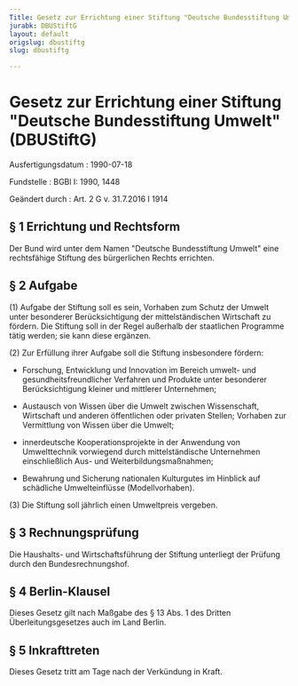 ```yaml
---
Title: Gesetz zur Errichtung einer Stiftung "Deutsche Bundesstiftung Umwelt"
jurabk: DBUStiftG
layout: default
origslug: dbustiftg
slug: dbustiftg

---
```


# Gesetz zur Errichtung einer Stiftung "Deutsche Bundesstiftung Umwelt" (DBUStiftG)

Ausfertigungsdatum
:   1990-07-18

Fundstelle
:   BGBl I: 1990, 1448

Geändert durch
:   Art. 2 G v. 31.7.2016 I 1914



## § 1 Errichtung und Rechtsform

Der Bund wird unter dem Namen "Deutsche Bundesstiftung Umwelt" eine
rechtsfähige Stiftung des bürgerlichen Rechts errichten.


## § 2 Aufgabe

(1) Aufgabe der Stiftung soll es sein, Vorhaben zum Schutz der Umwelt
unter besonderer Berücksichtigung der mittelständischen Wirtschaft zu
fördern. Die Stiftung soll in der Regel außerhalb der staatlichen
Programme tätig werden; sie kann diese ergänzen.

(2) Zur Erfüllung ihrer Aufgabe soll die Stiftung insbesondere
fördern:

-   Forschung, Entwicklung und Innovation im Bereich umwelt- und
    gesundheitsfreundlicher Verfahren und Produkte unter besonderer
    Berücksichtigung kleiner und mittlerer Unternehmen;


-   Austausch von Wissen über die Umwelt zwischen Wissenschaft, Wirtschaft
    und anderen öffentlichen oder privaten Stellen; Vorhaben zur
    Vermittlung von Wissen über die Umwelt;


-   innerdeutsche Kooperationsprojekte in der Anwendung von Umwelttechnik
    vorwiegend durch mittelständische Unternehmen einschließlich Aus- und
    Weiterbildungsmaßnahmen;


-   Bewahrung und Sicherung nationalen Kulturgutes im Hinblick auf
    schädliche Umwelteinflüsse (Modellvorhaben).




(3) Die Stiftung soll jährlich einen Umweltpreis vergeben.


## § 3 Rechnungsprüfung

Die Haushalts- und Wirtschaftsführung der Stiftung unterliegt der
Prüfung durch den Bundesrechnungshof.


## § 4 Berlin-Klausel

Dieses Gesetz gilt nach Maßgabe des § 13 Abs. 1 des Dritten
Überleitungsgesetzes auch im Land Berlin.


## § 5 Inkrafttreten

Dieses Gesetz tritt am Tage nach der Verkündung in Kraft.

